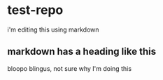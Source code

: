 # test-repo
i'm editing this using markdown
## markdown has a heading like this
bloopo blingus, not sure why I'm doing this
